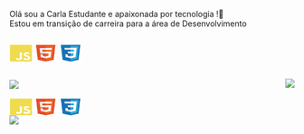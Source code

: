 Olá sou a Carla Estudante e apaixonada por tecnologia !🤗 <br>
 Estou em transição de carreira para a área de Desenvolvimento
                
 ##
<img align="center" alt="Js" height="30" width="40" src="https://raw.githubusercontent.com/devicons/devicon/master/icons/javascript/javascript-plain.svg">
<img align="center" alt="HTML" height="30" width="40" src="https://raw.githubusercontent.com/devicons/devicon/master/icons/html5/html5-original.svg">  
<img align="center" alt="CSS" height="30" width="40" src="https://raw.githubusercontent.com/devicons/devicon/master/icons/css3/css3-original.svg">
   
 
##
<div>
<a href="https://github.com/Carlacp85/github-readme-stats">
  <img height="190cm" align="center" src="https://github-readme-stats.vercel.app/api?username=Carlacp85&show_icons=false&theme=dark" />
</a>
<a href="https://github.com/Carlacp85/convoychat">
  <img height="190cm" align="right" src="https://github-readme-stats.vercel.app/api/top-langs/?username=Carlacp85&layout=compact&theme=dracula" />
</a>
</div>
<div style="display: inline_block"><br>
  <img align="center" alt="Js" height="30" width="40" src="https://raw.githubusercontent.com/devicons/devicon/master/icons/javascript/javascript-plain.svg ">
  <img align="center" alt="HTML" height="30" width="40" src="https://raw.githubusercontent.com/devicons/devicon/master/icons/html5/html5-original.svg ">
  <img align="center" alt="CSS" height="30" width="40" src="https://raw.githubusercontent.com/devicons/devicon/master/icons/css3/css3-original.svg ">
  
</div>


<div> 
   <a href="https://www.linkedin.com/in/carla-pereira-4b0a5986/" target="_blank"><img src="https://img.shields.io/badge/-LinkedIn-%230077B5?style=for-the-badge&logo=linkedin&logoColor=white" target="_blank"></a> 
  
</div>
